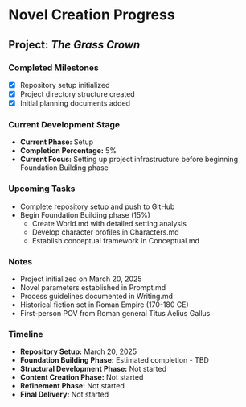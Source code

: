 # Novel Creation Progress

## Project: *The Grass Crown*

### Completed Milestones
- [x] Repository setup initialized
- [x] Project directory structure created
- [x] Initial planning documents added

### Current Development Stage
- **Current Phase:** Setup
- **Completion Percentage:** 5%
- **Current Focus:** Setting up project infrastructure before beginning Foundation Building phase

### Upcoming Tasks
- Complete repository setup and push to GitHub
- Begin Foundation Building phase (15%)
  - Create World.md with detailed setting analysis
  - Develop character profiles in Characters.md
  - Establish conceptual framework in Conceptual.md

### Notes
- Project initialized on March 20, 2025
- Novel parameters established in Prompt.md
- Process guidelines documented in Writing.md
- Historical fiction set in Roman Empire (170-180 CE)
- First-person POV from Roman general Titus Aelius Gallus

### Timeline
- **Repository Setup:** March 20, 2025
- **Foundation Building Phase:** Estimated completion - TBD
- **Structural Development Phase:** Not started
- **Content Creation Phase:** Not started
- **Refinement Phase:** Not started
- **Final Delivery:** Not started
